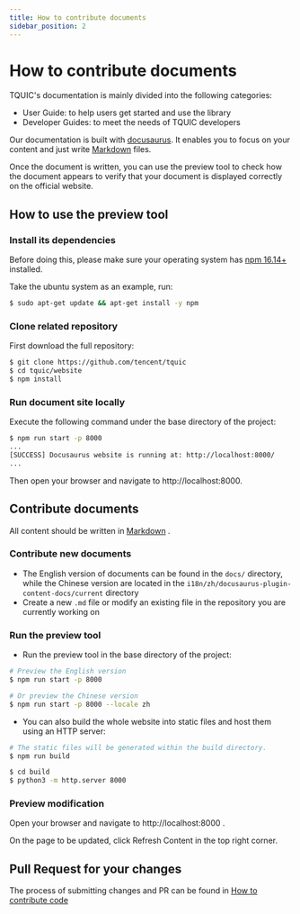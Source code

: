 ```yaml
---
title: How to contribute documents
sidebar_position: 2
---
```


# How to contribute documents

TQUIC's documentation is mainly divided into the following categories:
- User Guide: to help users get started and use the library
- Developer Guides: to meet the needs of TQUIC developers

Our documentation is built with [docusaurus](https://docusaurus.io/docs/installation). It enables you to focus on your content and just write [Markdown](https://guides.github.com/features/Mastering-markdown/) files.

Once the document is written, you can use the preview tool to check how the document appears to verify that your document is displayed correctly on the official website.


## How to use the preview tool

### Install its dependencies

Before doing this, please make sure your operating system has [npm 16.14+](https://docs.npmjs.com/downloading-and-installing-node-js-and-npm) installed.

Take the ubuntu system as an example, run:

```bash
$ sudo apt-get update && apt-get install -y npm
```

### Clone related repository

First download the full repository:

```bash
$ git clone https://github.com/tencent/tquic
$ cd tquic/website
$ npm install
```

### Run document site locally

Execute the following command under the base directory of the project:

```bash
$ npm run start -p 8000
...
[SUCCESS] Docusaurus website is running at: http://localhost:8000/
...
```

Then open your browser and navigate to http://localhost:8000.


## Contribute documents

All content should be written in [Markdown](https://guides.github.com/features/mastering-markdown/) .


### Contribute new documents

- The English version of documents can be found in the `docs/` directory, while the Chinese version are located in the `i18n/zh/docusaurus-plugin-content-docs/current` directory
- Create a new `.md` file or modify an existing file in the repository you are currently working on


### Run the preview tool

- Run the preview tool in the base directory of the project:

```bash
# Preview the English version
$ npm run start -p 8000

# Or preview the Chinese version
$ npm run start -p 8000 --locale zh
```

- You can also build the whole website into static files and host them using an HTTP server: 

```bash
# The static files will be generated within the build directory.
$ npm run build

$ cd build
$ python3 -m http.server 8000
```


### Preview modification

Open your browser and navigate to http://localhost:8000 .

On the page to be updated, click Refresh Content in the top right corner.



## Pull Request for your changes

The process of submitting changes and PR can be found in [How to contribute code](./contribute_codes#guide-of-submitting-pr-to-github)

